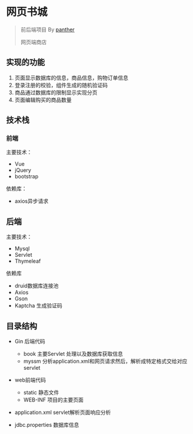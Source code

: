 # 网页书城

> 前后端项目 By [panther](www.panther9985.icu)
>
> 网页端商店

## 实现的功能

1. 页面显示数据库的信息，商品信息，购物订单信息
2. 登录注册的校验，组件生成的随机验证码
3. 商品通过数据库的限制显示实现分页
4. 页面编辑购买的商品数量

## 技术栈

### 前端

主要技术：

* Vue
* jQuery
* bootstrap

依赖库：

* axios异步请求

## 后端

主要技术：

* Mysql
* Servlet
* Thymeleaf

依赖库

* druid数据库连接池
* Axios
* Gson
* Kaptcha 生成验证码

## 目录结构

* Gin 后端代码

  * book 主要Servlet 处理以及数据库获取信息
  * myssm 分析application.xml和网页请求然后，解析成特定格式交给对应servlet

* web前端代码

  * static 静态文件
  * WEB-INF 项目的主要页面

* application.xml  servlet解析页面响应分析

* jdbc.properties  数据库信息

  